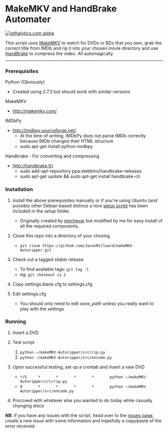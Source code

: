 MakeMKV and HandBrake Automater
===============================
[![githalytics.com alpha](https://cruel-carlota.pagodabox.com/00d3ea266eebd4aa375bb7d1019a9a0e "githalytics.com")](http://githalytics.com/JasonMillward/makeMKV-Autoripper)

This script uses [MakeMKV](http://makemkv.com/) to watch for DVDs or BDs that you own, grab the correct title from IMDb and rip it into your chosen movie directory and use [HandBrake](http://handbrake.fr/) to compress the video. All automagically.

***

### Prerequisites

Python (Obviously)
* Created using 2.7.3 but should work with similar versions

MakeMKV
* http://makemkv.com/

IMDbPy
* http://imdbpy.sourceforge.net/
    * At the time of writing, IMDbPy does not parse IMDb correctly because IMDb changed their HTML structure
    * sudo apt-get install python-imdbpy

Handbrake - For converting and compressing
* http://handbrake.fr/
    * sudo add-apt-repository ppa:stebbins/handbrake-releases
    * sudo apt-get update && sudo apt-get install handbrake-cli


### Installation

1. Install the above prerequisites manually or if you're using Ubuntu (and possibly other Debian based distros) a nice [setup script](https://github.com/JasonMillward/makeMKV-Autoripper/blob/master/setup/install.sh) has been included in the *setup* folder.
    * Originally created by [mechevar](http://www.makemkv.com/forum2/viewtopic.php?f=3&t=5266) but modified by me for easy install of all the required components.


2. Clone this repo into a directory of your chosing
    * ```git clone https://github.com/JasonMillward/makeMKV-Autoripper.git```


3. Check out a tagged *stable* release
    * To find available tags: ```git tag -l```
    * eg: ```git checkout v1.2```


4. Copy settings.blank.cfg to settings.cfg


5. Edit settings.cfg
    * You should only need to edit *save_path* unless you really want to play with the settings


### Running
1. Insert a DVD

2. Test script
    1. ```python ~/makeMKV-Autoripper/src/rip.py```
    2. ```python ~/makeMKV-Autoripper/src/encode.py```


3. Upon successful testing, set up a crontab and insert a new DVD
    * ```*/5     *       *       *       *       python ~/makeMKV-Autoripper/src/rip.py```
    * ```0       *       *       *       *       python ~/makeMKV-Autoripper/src/encode.py```


4. Procceed with whatever else you wanted to do today while casually changing discs


**NB**: If you have any issues with the script, head over to the [issues page](https://github.com/JasonMillward/makeMKV-Autoripper/issues), create a new issue with some information and hopefully a copy/paste of the error received.
